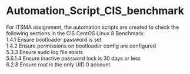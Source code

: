 # Automation_Script_CIS_benchmark

For ITSMA assignment, the automation scripts are created to check the following sections in the CIS CentOS Linux 8 Benchmark:  
1.4.1 Ensure bootloader password is set  
1.4.2 Ensure permissions on bootloader config are configured  
5.3.3 Ensure sudo log file exists  
5.6.1.4 Ensure inactive password lock is 30 days or less  
6.2.8 Ensure root is the only UID 0 account  
